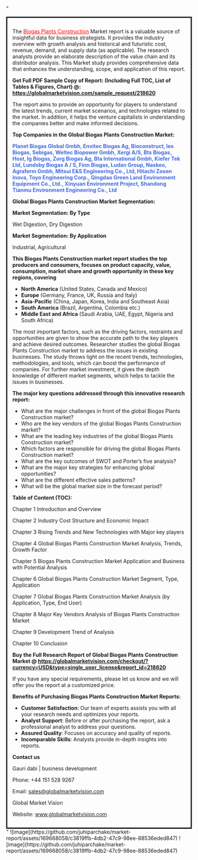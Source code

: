 "<div style='border: 3px solid black; padding: 1em;'>

The <a style='color: #ff0000;' href='https://globalmarketvision.com/reports/global-biogas-plants-construction-market/218620'>Biogas Plants Construction</a> Market report is a valuable source of insightful data for business strategists. It provides the industry overview with growth analysis and historical and futuristic cost, revenue, demand, and supply data (as applicable). The research analysts provide an elaborate description of the value chain and its distributor analysis. This Market study provides comprehensive data that enhances the understanding, scope, and application of this report.

<strong>Get Full PDF Sample Copy of Report: (Including Full TOC, List of Tables &amp; Figures, Chart) @</strong><strong>:</strong><strong> <a style='color: #ff0000;' href='https://globalmarketvision.com/sample_request/218620?utm_source=linkedinPulse&utm_medium=Juhi&utm_campaign=Juhi'><strong>https://globalmarketvision.com/sample_request/218620</strong></a></strong>

The report aims to provide an opportunity for players to understand the latest trends, current market scenarios, and technologies related to the market. In addition, it helps the venture capitalists in understanding the companies better and make informed decisions.

<strong>Top Companies in the Global Biogas Plants Construction Market:</strong>

<strong style='color: #4169e1;'>Planet Biogas Global Gmbh, Envitec Biogas Ag, Bioconstruct, Ies Biogas, Sebigas, Weltec Biopower Gmbh, Xergi A/S, Bts Biogas, Host, Ig Biogas, Zorg Biogas Ag, Bta International Gmbh, Kiefer Tek Ltd, Lundsby Biogas A / S, Finn Biogas, Ludan Group, Naskeo, Agraferm Gmbh, Mitsui E&S Engineering Co., Ltd, Hitachi Zosen Inova, Toyo Engineering Corp., Qingdao Green Land Environment Equipment Co., Ltd., Xinyuan Environment Project, Shandong Tianmu Environment Engineering Co., Ltd</strong>

<strong>Global Biogas Plants Construction Market Segmentation:</strong>

<strong>Market Segmentation: By Type</strong>

Wet Digestion, Dry Digestion

<strong>Market Segmentation: By Application</strong>

Industrial, Agricultural

<strong>This Biogas Plants Construction market report studies the top producers and consumers, focuses on product capacity, value, consumption, market share and growth opportunity in these key regions, covering</strong>
<ul>
  <li><strong>North America</strong> (United States, Canada and Mexico)</li>
  <li><strong>Europe</strong> (Germany, France, UK, Russia and Italy)</li>
  <li><strong>Asia-Pacific</strong> (China, Japan, Korea, India and Southeast Asia)</li>
  <li><strong>South America</strong> (Brazil, Argentina, Colombia etc.)</li>
  <li><strong>Middle East and Africa</strong> (Saudi Arabia, UAE, Egypt, Nigeria and South Africa)</li>
</ul>
The most important factors, such as the driving factors, restraints and opportunities are given to show the accurate path to the key players and achieve desired outcomes. Researcher studies the global Biogas Plants Construction market to address the issues in existing businesses. The study throws light on the recent trends, technologies, methodologies, and tools, which can boost the performance of companies. For further market investment, it gives the depth knowledge of different market segments, which helps to tackle the issues in businesses.

<strong>The major key questions addressed through this innovative research report:</strong>
<ul>
  <li>What are the major challenges in front of the global Biogas Plants Construction market?</li>
  <li>Who are the key vendors of the global Biogas Plants Construction market?</li>
  <li>What are the leading key industries of the global Biogas Plants Construction market?</li>
  <li>Which factors are responsible for driving the global Biogas Plants Construction market?</li>
  <li>What are the key outcomes of SWOT and Porter’s five analysis?</li>
  <li>What are the major key strategies for enhancing global opportunities?</li>
  <li>What are the different effective sales patterns?</li>
  <li>What will be the global market size in the forecast period?</li>
</ul>
<strong>Table of Content (TOC): </strong>

Chapter 1 Introduction and Overview

Chapter 2 Industry Cost Structure and Economic Impact

Chapter 3 Rising Trends and New Technologies with Major key players

Chapter 4 Global Biogas Plants Construction Market Analysis, Trends, Growth Factor

Chapter 5 Biogas Plants Construction Market Application and Business with Potential Analysis

Chapter 6 Global Biogas Plants Construction Market Segment, Type, Application

Chapter 7 Global Biogas Plants Construction Market Analysis (by Application, Type, End User)

Chapter 8 Major Key Vendors Analysis of Biogas Plants Construction Market

Chapter 9 Development Trend of Analysis

Chapter 10 Conclusion

<strong>Buy the Full Research Report of Global Biogas Plants Construction Market @</strong><strong> <strong><a style='color: #ff0000;' href='https://globalmarketvision.com/checkout/?currency=USD&type=single_user_license&report_id=218620?utm_source=linkedinPulse&utm_medium=Juhi&utm_campaign=Juhi'>https://globalmarketvision.com/checkout/?currency=USD&type=single_user_license&report_id=218620</a></strong>
</strong>

If you have any special requirements, please let us know and we will offer you the report at a customized price.

<strong>Benefits of Purchasing Biogas Plants Construction Market Reports:</strong>
<ul>
  <li><strong>Customer Satisfaction</strong>: Our team of experts assists you with all your research needs and optimizes your reports.</li>
  <li><strong>Analyst Support</strong>: Before or after purchasing the report, ask a professional analyst to address your questions.</li>
  <li><strong>Assured Quality</strong>: Focuses on accuracy and quality of reports.</li>
  <li><strong>Incomparable Skills</strong>: Analysts provide in-depth insights into reports.</li>
</ul>
<strong>Contact us</strong>

Gauri dabi | business development

Phone: +44 151 528 9267

Email: <a href='mailto:sales@globalmarketvision.com'>sales@globalmarketvision.com</a>

Global Market Vision

Website: <a href='http://www.globalmarketvision.com/'>www.globalmarketvision.com</a>

</div>"
![image](https://github.com/juhiparchake/market-report/assets/169668058/c3819ffb-4db2-47c9-98ee-88536eded847)
![image](https://github.com/juhiparchake/market-report/assets/169668058/c3819ffb-4db2-47c9-98ee-88536eded847)
